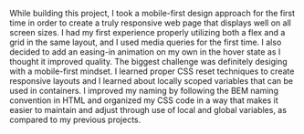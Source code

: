While building this project, I took a mobile-first design approach for the first time in order to create a truly responsive web page that displays well on all screen sizes. I had my first experience properly utilizing both a flex and a grid in the same layout, and I used media queries for the first time. I also decided to add an easing-in animation on my own in the hover state as I thought it improved quality. The biggest challenge was definitely desiging with a mobile-first mindset. I learned proper CSS reset techniques to create responsive layouts and I learned about locally scoped variables that can be used in containers. I improved my naming by following the BEM naming convention in HTML and organized my CSS code in a way that makes it easier to maintain and adjust through use of local and global variables, as compared to my previous projects.
